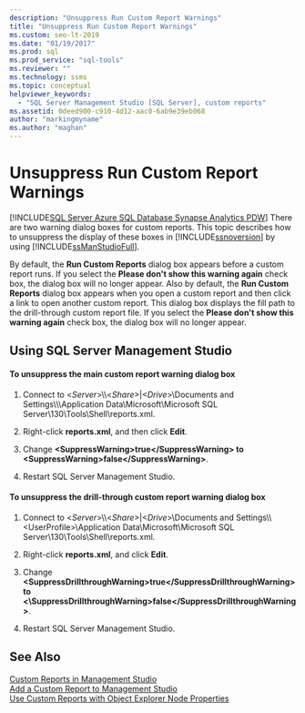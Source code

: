 ```yaml
---
description: "Unsuppress Run Custom Report Warnings"
title: "Unsuppress Run Custom Report Warnings"
ms.custom: seo-lt-2019
ms.date: "01/19/2017"
ms.prod: sql
ms.prod_service: "sql-tools"
ms.reviewer: ""
ms.technology: ssms
ms.topic: conceptual
helpviewer_keywords: 
  - "SQL Server Management Studio [SQL Server], custom reports"
ms.assetid: 0deed900-c910-4d12-aac0-6ab9e39eb068
author: "markingmyname"
ms.author: "maghan"
---
```

# Unsuppress Run Custom Report Warnings
[!INCLUDE[SQL Server Azure SQL Database Synapse Analytics PDW](../../includes/applies-to-version/sql-asdb-asdbmi-asa-pdw.md)]
There are two warning dialog boxes for custom reports. This topic describes how to unsuppress the display of these boxes in [!INCLUDE[ssnoversion](../../includes/ssnoversion-md.md)] by using [!INCLUDE[ssManStudioFull](../../includes/ssmanstudiofull-md.md)].  
  
By default, the **Run Custom Reports** dialog box appears before a custom report runs. If you select the **Please don't show this warning again** check box, the dialog box will no longer appear. Also by default, the **Run Custom Reports** dialog box appears when you open a custom report and then click a link to open another custom report. This dialog box displays the fill path to the drill-through custom report file. If you select the **Please don't show this warning again** check box, the dialog box will no longer appear.  
  
## <a name="SSMSProcedure"></a>Using SQL Server Management Studio  
  
#### To unsuppress the main custom report warning dialog box  
  
1.  Connect to \<*Server*>\\\\<*Share*>|\<*Drive*>\Documents and Settings\\\\<UserProfile>\Application Data\Microsoft\Microsoft SQL Server\130\Tools\Shell\reports.xml.  
  
2.  Right-click **reports.xml**, and then click **Edit**.  
  
3.  Change **\<SuppressWarning\>true\<\/SuppressWarning> to \<SuppressWarning\>false\<\/SuppressWarning>**.  
  
4.  Restart SQL Server Management Studio.  
  
#### To unsuppress the drill-through custom report warning dialog box  
  
1.  Connect to \<*Server*>\\\\<*Share*>|\<*Drive*>\Documents and Settings\\\\<UserProfile\>\Application Data\Microsoft\Microsoft SQL Server\130\Tools\Shell\reports.xml.  
  
2.  Right-click **reports.xml**, and click **Edit**.  
  
3.  Change **\<SuppressDrillthroughWarning\>true\<\/SuppressDrillthroughWarning>to <\SuppressDrillthroughWarning\>false\<\/SuppressDrillthroughWarning>**.  
  
4.  Restart SQL Server Management Studio.  
  
## See Also  
[Custom Reports in Management Studio](../../ssms/object/custom-reports-in-management-studio.md)  
[Add a Custom Report to Management Studio](../../ssms/object/add-a-custom-report-to-management-studio.md)  
[Use Custom Reports with Object Explorer Node Properties](../../ssms/object/use-custom-reports-with-object-explorer-node-properties.md)  
  
